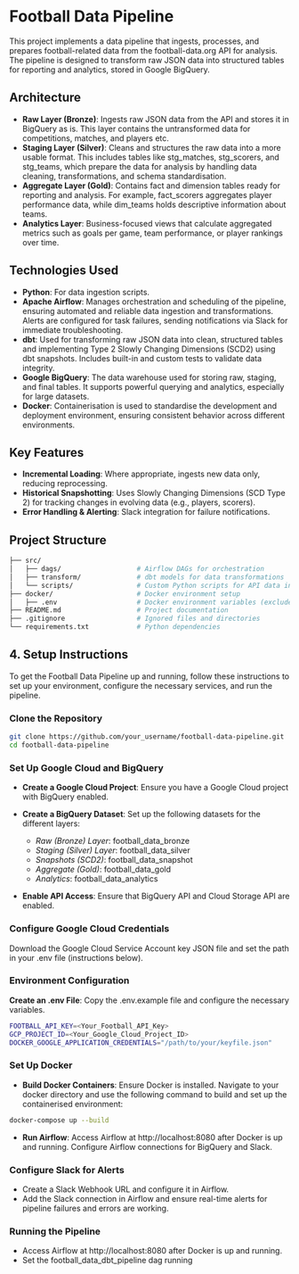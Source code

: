 # Football Data Pipeline

This project implements a data pipeline that ingests, processes, and prepares football-related data from the football-data.org API for analysis. The pipeline is designed to transform raw JSON data into structured tables for reporting and analytics, stored in Google BigQuery.

## Architecture

- **Raw Layer (Bronze)**: Ingests raw JSON data from the API and stores it in BigQuery as is. This layer contains the untransformed data for competitions, matches, and players etc.
- **Staging Layer (Silver)**: Cleans and structures the raw data into a more usable format. This includes tables like stg_matches, stg_scorers, and stg_teams, which prepare the data for analysis by handling data cleaning, transformations, and schema standardisation.
- **Aggregate Layer (Gold)**: Contains fact and dimension tables ready for reporting and analysis. For example, fact_scorers aggregates player performance data, while dim_teams holds descriptive information about teams.
- **Analytics Layer**: Business-focused views that calculate aggregated metrics such as goals per game, team performance, or player rankings over time.

## Technologies Used

- **Python**: For data ingestion scripts.
- **Apache Airflow**: Manages orchestration and scheduling of the pipeline, ensuring automated and reliable data ingestion and transformations. Alerts are configured for task failures, sending notifications via Slack for immediate troubleshooting.
- **dbt**: Used for transforming raw JSON data into clean, structured tables and implementing Type 2 Slowly Changing Dimensions (SCD2) using dbt snapshots. Includes built-in and custom tests to validate data integrity.
- **Google BigQuery**: The data warehouse used for storing raw, staging, and final tables. It supports powerful querying and analytics, especially for large datasets.
- **Docker**: Containerisation is used to standardise the development and deployment environment, ensuring consistent behavior across different environments.

## Key Features

- **Incremental Loading**: Where appropriate, ingests new data only, reducing reprocessing.
- **Historical Snapshotting**: Uses Slowly Changing Dimensions (SCD Type 2) for tracking changes in evolving data (e.g., players, scorers).
- **Error Handling & Alerting**: Slack integration for failure notifications.

## Project Structure

```bash
├── src/
│   ├── dags/                   # Airflow DAGs for orchestration
│   ├── transform/              # dbt models for data transformations
│   └── scripts/                # Custom Python scripts for API data ingestion
├── docker/                     # Docker environment setup
│   ├── .env                    # Docker environment variables (excluded)
├── README.md                   # Project documentation
├── .gitignore                  # Ignored files and directories
└── requirements.txt            # Python dependencies
```

## 4. **Setup Instructions**
To get the Football Data Pipeline up and running, follow these instructions to set up your environment, configure the necessary services, and run the pipeline.

###  Clone the Repository
```bash
git clone https://github.com/your_username/football-data-pipeline.git
cd football-data-pipeline
```

###  Set Up Google Cloud and BigQuery
- **Create a Google Cloud Project**: Ensure you have a Google Cloud project with BigQuery enabled.
- **Create a BigQuery Dataset**: Set up the following datasets for the different layers:
  - *Raw (Bronze) Layer*: football_data_bronze
  - *Staging (Silver) Layer*: football_data_silver
  - *Snapshots (SCD2)*: football_data_snapshot
  - *Aggregate (Gold)*: football_data_gold
  - *Analytics*: football_data_analytics
    
- **Enable API Access**: Ensure that BigQuery API and Cloud Storage API are enabled.

### Configure Google Cloud Credentials
Download the Google Cloud Service Account key JSON file and set the path in your .env file (instructions below).

### Environment Configuration
**Create an .env File**: Copy the .env.example file and configure the necessary variables.
```bash
FOOTBALL_API_KEY=<Your_Football_API_Key>
GCP_PROJECT_ID=<Your_Google_Cloud_Project_ID>
DOCKER_GOOGLE_APPLICATION_CREDENTIALS="/path/to/your/keyfile.json"
```

### Set Up Docker
- **Build Docker Containers**: Ensure Docker is installed. Navigate to your docker directory and use the following command to build and set up the containerised environment:
```bash
docker-compose up --build
```
- **Run Airflow**: Access Airflow at http://localhost:8080 after Docker is up and running. Configure Airflow connections for BigQuery and Slack.

### Configure Slack for Alerts
- Create a Slack Webhook URL and configure it in Airflow.
- Add the Slack connection in Airflow and ensure real-time alerts for pipeline failures and errors are working.

### Running the Pipeline
- Access Airflow at http://localhost:8080 after Docker is up and running.
- Set the football_data_dbt_pipeline dag running



